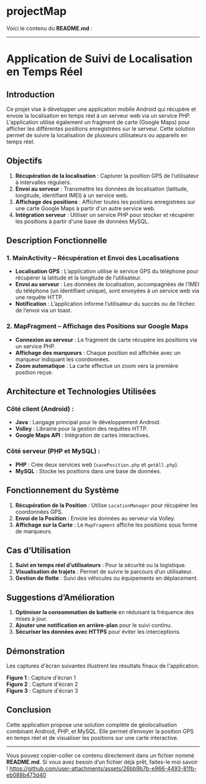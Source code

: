# projectMap
Voici le contenu du **README.md** :

---

# Application de Suivi de Localisation en Temps Réel

## Introduction  
Ce projet vise à développer une application mobile Android qui récupère et envoie la localisation en temps réel à un serveur web via un service PHP. L'application utilise également un fragment de carte (Google Maps) pour afficher les différentes positions enregistrées sur le serveur. Cette solution permet de suivre la localisation de plusieurs utilisateurs ou appareils en temps réel.

## Objectifs  
1. **Récupération de la localisation** : Capturer la position GPS de l’utilisateur à intervalles réguliers.  
2. **Envoi au serveur** : Transmettre les données de localisation (latitude, longitude, identifiant IMEI) à un service web.  
3. **Affichage des positions** : Afficher toutes les positions enregistrées sur une carte Google Maps à partir d'un autre service web.  
4. **Intégration serveur** : Utiliser un service PHP pour stocker et récupérer les positions à partir d'une base de données MySQL.  

## Description Fonctionnelle  
### 1. MainActivity – Récupération et Envoi des Localisations  
- **Localisation GPS** : L’application utilise le service GPS du téléphone pour récupérer la latitude et la longitude de l’utilisateur.  
- **Envoi au serveur** : Les données de localisation, accompagnées de l’IMEI du téléphone (un identifiant unique), sont envoyées à un service web via une requête HTTP.  
- **Notification** : L’application informe l’utilisateur du succès ou de l’échec de l’envoi via un toast.

### 2. MapFragment – Affichage des Positions sur Google Maps  
- **Connexion au serveur** : Le fragment de carte récupère les positions via un service PHP.  
- **Affichage des marqueurs** : Chaque position est affichée avec un marqueur indiquant les coordonnées.  
- **Zoom automatique** : La carte effectue un zoom vers la première position reçue.

## Architecture et Technologies Utilisées  
### Côté client (Android) :  
- **Java** : Langage principal pour le développement Android.  
- **Volley** : Librairie pour la gestion des requêtes HTTP.  
- **Google Maps API** : Intégration de cartes interactives.

### Côté serveur (PHP et MySQL) :  
- **PHP** : Crée deux services web (`savePosition.php` et `getAll.php`).  
- **MySQL** : Stocke les positions dans une base de données.

## Fonctionnement du Système  
1. **Récupération de la Position** : Utilise `LocationManager` pour récupérer les coordonnées GPS.  
2. **Envoi de la Position** : Envoie les données au serveur via Volley.  
3. **Affichage sur la Carte** : Le `MapFragment` affiche les positions sous forme de marqueurs.

## Cas d’Utilisation  
1. **Suivi en temps réel d’utilisateurs** : Pour la sécurité ou la logistique.  
2. **Visualisation de trajets** : Permet de suivre le parcours d’un utilisateur.  
3. **Gestion de flotte** : Suivi des véhicules ou équipements en déplacement.

## Suggestions d’Amélioration  
1. **Optimiser la consommation de batterie** en réduisant la fréquence des mises à jour.  
2. **Ajouter une notification en arrière-plan** pour le suivi continu.  
3. **Sécuriser les données avec HTTPS** pour éviter les interceptions.

## Démonstration  
Les captures d'écran suivantes illustrent les résultats finaux de l'application.

**Figure 1** : Capture d'écran 1  
**Figure 2** : Capture d'écran 2  
**Figure 3** : Capture d'écran 3

## Conclusion  
Cette application propose une solution complète de géolocalisation combinant Android, PHP, et MySQL. Elle permet d’envoyer la position GPS en temps réel et de visualiser les positions sur une carte interactive.

---

Vous pouvez copier-coller ce contenu directement dans un fichier nommé **README.md**. Si vous avez besoin d’un fichier déjà prêt, faites-le moi savoir !
https://github.com/user-attachments/assets/26bb9b7b-e966-4493-81fb-eb088b473d40
